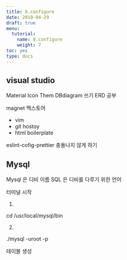 ```yaml
---
title: 6.configure
date: 2019-04-29
draft: true
menu:
  tutorial:
    name: 8.configure
    weight: 7
toc: yes
type: docs
---
```



## visual studio



Material Icon Them
DBdiagram 쓰기
ERD 공부 

magnet 맥스토어
* vim
* git hostoy
* html boilerplate

eslint-cofig-prettier 충돌나지 않게 하기 



## Mysql

Mysql 은 디비 이름 
SQL 은 디비를 다루기 위한 언어


터미널 시작 


1.
cd /usr/local/mysql/bin 

2.
./mysql -uroot -p 


테이블 생성
	